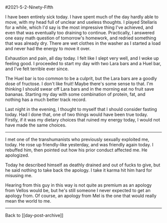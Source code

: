 #2021-5-2-Ninety-Fifth

I have been entirely sick today.  I have spent much of the day hardly able to move, with my head full of unclear and useless thoughts.  I played Stellaris for a while, which I'd say is the most impressive thing I've achieved, and even that was eventually too draining to continue.  Practically, I answered one easy math question of tomorrow's homework, and redried something that was already dry.  There are wet clothes in the washer as I started a load and never had the energy to move it over.

Exhaustion and pain, all day today.  I felt like I slept very well, and I woke up feeling good.  I proceeded to start my day with two Lara bars and a Huel bar, and I've felt terrible ever since.

The Huel bar is too common to be a culprit, but the Lara bars are a goodly dose of fructose.  I don't like fruit!  Maybe there's some sense to that.  I'm thinking I should swear off Lara bars and in the morning eat no fruit save bananas.  Starting my day with some combination of protein, fat, and nothing has a much better track record.

Last night in the evening, I thought to myself that I should consider fasting today.  Had I done that, one of two things would have been true today.  Firstly, if it was my dietary choices that ruined my energy today, I would not have made the same choices.

---
I met one of the transhumanists who previously sexually exploited me, today.  He rose up friendly-like yesterday, and was friendly again today.  I rebuffed him, then pointed out how his prior conduct affected me.  He apologized.

Today he described himself as deathly drained and out of fucks to give, but he said nothing to take back the apology.  I take it karma hit him hard for misusing me.

Hearing from this guy in this way is not quite as premium as an apology from Vellos would be, but he's still someone I never expected to get an apology from.  Of course, an apology from Mel is the one that would really mean the world to me.

---
Back to [[day-post-archive]]